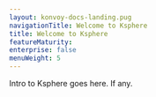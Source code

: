 ```yaml
---
layout: konvoy-docs-landing.pug
navigationTitle: Welcome to Ksphere
title: Welcome to Ksphere
featureMaturity:
enterprise: false
menuWeight: 5
---
```


Intro to Ksphere goes here. If any.
